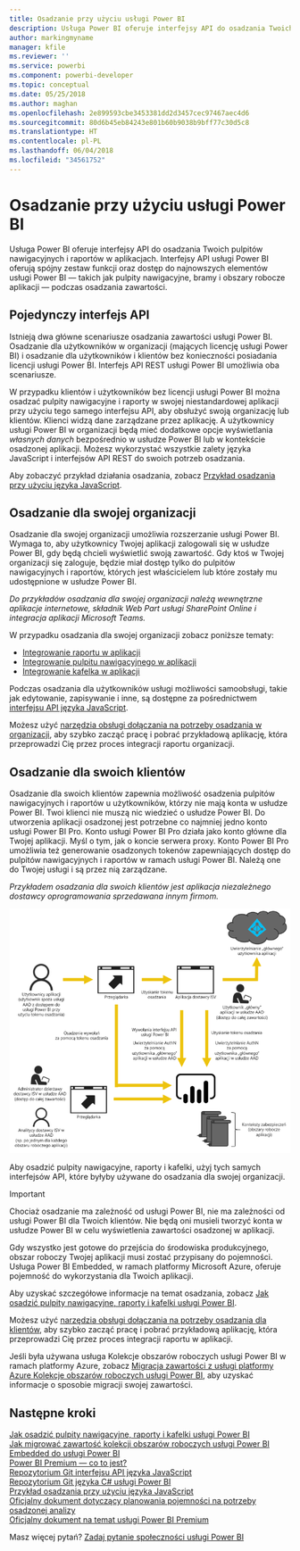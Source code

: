 ```yaml
---
title: Osadzanie przy użyciu usługi Power BI
description: Usługa Power BI oferuje interfejsy API do osadzania Twoich pulpitów nawigacyjnych i raportów w aplikacjach.
author: markingmyname
manager: kfile
ms.reviewer: ''
ms.service: powerbi
ms.component: powerbi-developer
ms.topic: conceptual
ms.date: 05/25/2018
ms.author: maghan
ms.openlocfilehash: 2e899593cbe3453381dd2d3457cec97467aec4d6
ms.sourcegitcommit: 80d6b45eb84243e801b60b9038b9bff77c30d5c8
ms.translationtype: HT
ms.contentlocale: pl-PL
ms.lasthandoff: 06/04/2018
ms.locfileid: "34561752"
---
```

# <a name="embedding-with-power-bi"></a>Osadzanie przy użyciu usługi Power BI
Usługa Power BI oferuje interfejsy API do osadzania Twoich pulpitów nawigacyjnych i raportów w aplikacjach. Interfejsy API usługi Power BI oferują spójny zestaw funkcji oraz dostęp do najnowszych elementów usługi Power BI — takich jak pulpity nawigacyjne, bramy i obszary robocze aplikacji — podczas osadzania zawartości.

## <a name="a-single-api"></a>Pojedynczy interfejs API
Istnieją dwa główne scenariusze osadzania zawartości usługi Power BI.  Osadzanie dla użytkowników w organizacji (mających licencję usługi Power BI) i osadzanie dla użytkowników i klientów bez konieczności posiadania licencji usługi Power BI. Interfejs API REST usługi Power BI umożliwia oba scenariusze. 

W przypadku klientów i użytkowników bez licencji usługi Power BI można osadzać pulpity nawigacyjne i raporty w swojej niestandardowej aplikacji przy użyciu tego samego interfejsu API, aby obsłużyć swoją organizację lub klientów. Klienci widzą dane zarządzane przez aplikację. A użytkownicy usługi Power BI w organizacji będą mieć dodatkowe opcje wyświetlania *własnych danych* bezpośrednio w usłudze Power BI lub w kontekście osadzonej aplikacji. Możesz wykorzystać wszystkie zalety języka JavaScript i interfejsów API REST do swoich potrzeb osadzania.

Aby zobaczyć przykład działania osadzania, zobacz [Przykład osadzania przy użyciu języka JavaScript](https://microsoft.github.io/PowerBI-JavaScript/demo/).

## <a name="embedding-for-your-organization"></a>Osadzanie dla swojej organizacji
Osadzanie dla swojej organizacji umożliwia rozszerzanie usługi Power BI. Wymaga to, aby użytkownicy Twojej aplikacji zalogowali się w usłudze Power BI, gdy będą chcieli wyświetlić swoją zawartość. Gdy ktoś w Twojej organizacji się zaloguje, będzie miał dostęp tylko do pulpitów nawigacyjnych i raportów, których jest właścicielem lub które zostały mu udostępnione w usłudze Power BI. 

*Do przykładów osadzania dla swojej organizacji należą wewnętrzne aplikacje internetowe, składnik Web Part usługi SharePoint Online i integracja aplikacji Microsoft Teams.*

W przypadku osadzania dla swojej organizacji zobacz poniższe tematy:

* [Integrowanie raportu w aplikacji](integrate-report.md)
* [Integrowanie pulpitu nawigacyjnego w aplikacji](integrate-dashboard.md)
* [Integrowanie kafelka w aplikacji](integrate-tile.md)

Podczas osadzania dla użytkowników usługi możliwości samoobsługi, takie jak edytowanie, zapisywanie i inne, są dostępne za pośrednictwem [interfejsu API języka JavaScript](https://github.com/Microsoft/PowerBI-JavaScript).

Możesz użyć [narzędzia obsługi dołączania na potrzeby osadzania w organizacji](https://aka.ms/embedsetup/UserOwnsData), aby szybko zacząć pracę i pobrać przykładową aplikację, która przeprowadzi Cię przez proces integracji raportu organizacji.

## <a name="embedding-for-your-customers"></a>Osadzanie dla swoich klientów
Osadzanie dla swoich klientów zapewnia możliwość osadzenia pulpitów nawigacyjnych i raportów u użytkowników, którzy nie mają konta w usłudze Power BI. Twoi klienci nie muszą nic wiedzieć o usłudze Power BI. Do utworzenia aplikacji osadzonej jest potrzebne co najmniej jedno konto usługi Power BI Pro. Konto usługi Power BI Pro działa jako konto główne dla Twojej aplikacji. Myśl o tym, jak o koncie serwera proxy. Konto Power BI Pro umożliwia też generowanie osadzonych tokenów zapewniających dostęp do pulpitów nawigacyjnych i raportów w ramach usługi Power BI. Należą one do Twojej usługi i są przez nią zarządzane. 

*Przykładem osadzania dla swoich klientów jest aplikacja niezależnego dostawcy oprogramowania sprzedawana innym firmom.*

![Przepływ osadzania dla swoich klientów](media/embedding/powerbi-embed-flow.png)

Aby osadzić pulpity nawigacyjne, raporty i kafelki, użyj tych samych interfejsów API, które byłyby używane do osadzania dla swojej organizacji.

> [!IMPORTANT]
> Chociaż osadzanie ma zależność od usługi Power BI, nie ma zależności od usługi Power BI dla Twoich klientów. Nie będą oni musieli tworzyć konta w usłudze Power BI w celu wyświetlenia zawartości osadzonej w aplikacji.
> 

Gdy wszystko jest gotowe do przejścia do środowiska produkcyjnego, obszar roboczy Twojej aplikacji musi zostać przypisany do pojemności. Usługa Power BI Embedded, w ramach platformy Microsoft Azure, oferuje pojemność do wykorzystania dla Twoich aplikacji.

Aby uzyskać szczegółowe informacje na temat osadzania, zobacz [Jak osadzić pulpity nawigacyjne, raporty i kafelki usługi Power BI](embedding-content.md).

Możesz użyć [narzędzia obsługi dołączania na potrzeby osadzania dla klientów](https://aka.ms/embedsetup/AppOwnsData), aby szybko zacząć pracę i pobrać przykładową aplikację, która przeprowadzi Cię przez proces integracji raportu w aplikacji.

Jeśli była używana usługa Kolekcje obszarów roboczych usługi Power BI w ramach platformy Azure, zobacz [Migracja zawartości z usługi platformy Azure Kolekcje obszarów roboczych usługi Power BI](migrate-from-powerbi-embedded.md), aby uzyskać informacje o sposobie migracji swojej zawartości.

## <a name="next-steps"></a>Następne kroki
[Jak osadzić pulpity nawigacyjne, raporty i kafelki usługi Power BI](embedding-content.md)  
[Jak migrować zawartość kolekcji obszarów roboczych usługi Power BI Embedded do usługi Power BI](migrate-from-powerbi-embedded.md)  
[Power BI Premium — co to jest?](../service-premium.md)  
[Repozytorium Git interfejsu API języka JavaScript](https://github.com/Microsoft/PowerBI-JavaScript)  
[Repozytorium Git języka C# usługi Power BI](https://github.com/Microsoft/PowerBI-CSharp)  
[Przykład osadzania przy użyciu języka JavaScript](https://microsoft.github.io/PowerBI-JavaScript/demo/)  
[Oficjalny dokument dotyczący planowania pojemności na potrzeby osadzonej analizy](https://aka.ms/pbiewhitepaper)  
[Oficjalny dokument na temat usługi Power BI Premium](https://aka.ms/pbipremiumwhitepaper)  

Masz więcej pytań? [Zadaj pytanie społeczności usługi Power BI](http://community.powerbi.com/)

